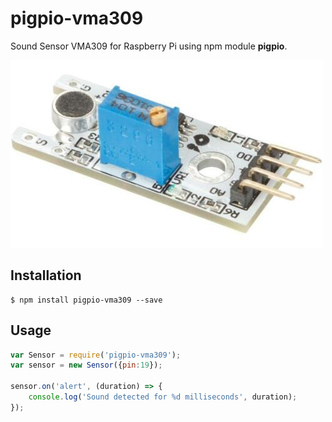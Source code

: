 # pigpio-vma309
Sound Sensor VMA309 for Raspberry Pi using npm module **pigpio**.

![alt text](./images/vma309.jpg)

## Installation
	$ npm install pigpio-vma309 --save



## Usage
````javascript
var Sensor = require('pigpio-vma309');
var sensor = new Sensor({pin:19});

sensor.on('alert', (duration) => {
    console.log('Sound detected for %d milliseconds', duration);
});
````
